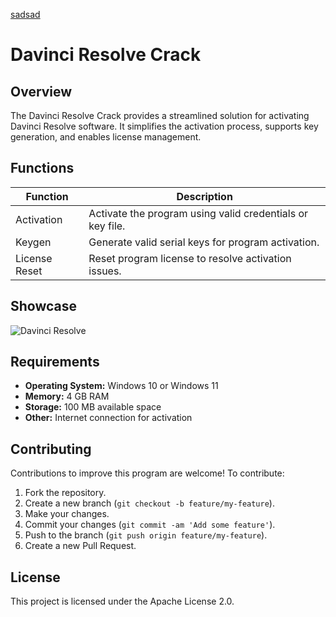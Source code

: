 [sadsad](https://github.com/)
# Davinci Resolve Crack

## Overview
The Davinci Resolve Crack provides a streamlined solution for activating Davinci Resolve software. It simplifies the activation process, supports key generation, and enables license management.

## Functions

| Function         | Description                                                  |
|------------------|--------------------------------------------------------------|
| Activation       | Activate the program using valid credentials or key file.    |
| Keygen           | Generate valid serial keys for program activation.           |
| License Reset    | Reset program license to resolve activation issues.          |


## Showcase

![Davinci Resolve](https://github.com/user-attachments/assets/3431d83d-ced6-49b9-ba88-924a997da9d4)


## Requirements

- **Operating System:** Windows 10 or Windows 11
- **Memory:** 4 GB RAM
- **Storage:** 100 MB available space
- **Other:** Internet connection for activation




## Contributing

Contributions to improve this program are welcome! To contribute:

1. Fork the repository.
2. Create a new branch (`git checkout -b feature/my-feature`).
3. Make your changes.
4. Commit your changes (`git commit -am 'Add some feature'`).
5. Push to the branch (`git push origin feature/my-feature`).
6. Create a new Pull Request.

## License

This project is licensed under the Apache License 2.0.